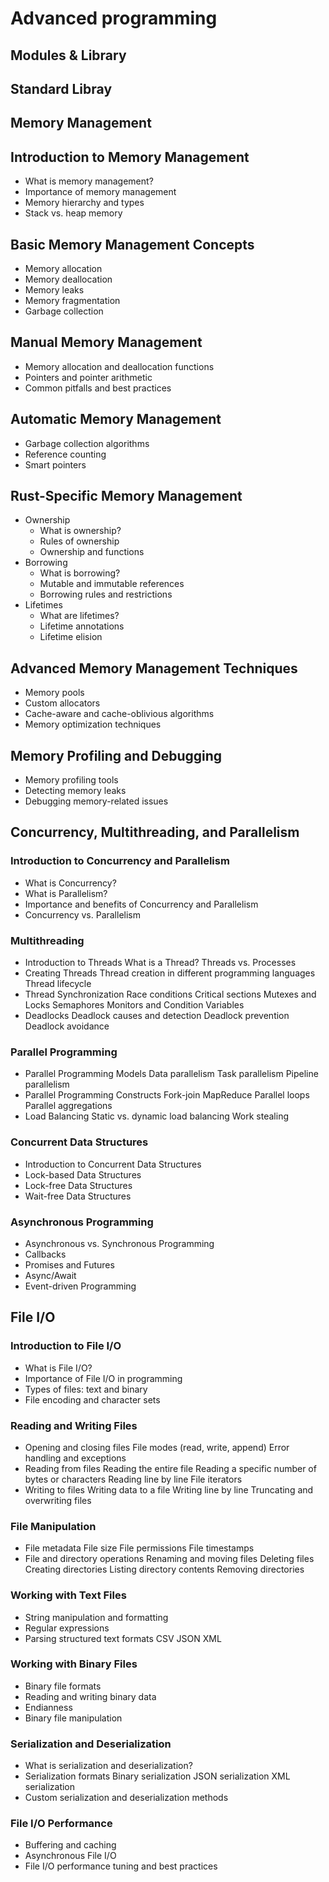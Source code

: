 # Advanced programming
## Modules & Library

## Standard Libray

## Memory Management

## Introduction to Memory Management

- What is memory management?
- Importance of memory management
- Memory hierarchy and types
- Stack vs. heap memory

## Basic Memory Management Concepts

- Memory allocation
- Memory deallocation
- Memory leaks
- Memory fragmentation
- Garbage collection

## Manual Memory Management

- Memory allocation and deallocation functions
- Pointers and pointer arithmetic
- Common pitfalls and best practices

## Automatic Memory Management

- Garbage collection algorithms
- Reference counting
- Smart pointers

## Rust-Specific Memory Management

- Ownership
  - What is ownership?
  - Rules of ownership
  - Ownership and functions
- Borrowing
  - What is borrowing?
  - Mutable and immutable references
  - Borrowing rules and restrictions
-  Lifetimes
   - What are lifetimes?
   - Lifetime annotations
   - Lifetime elision

## Advanced Memory Management Techniques

- Memory pools
- Custom allocators
- Cache-aware and cache-oblivious algorithms
- Memory optimization techniques

## Memory Profiling and Debugging

- Memory profiling tools
- Detecting memory leaks
- Debugging memory-related issues

## Concurrency, Multithreading, and Parallelism

### Introduction to Concurrency and Parallelism

- What is Concurrency?
- What is Parallelism?
- Importance and benefits of Concurrency and Parallelism
- Concurrency vs. Parallelism

### Multithreading

- Introduction to Threads
   What is a Thread?
   Threads vs. Processes
- Creating Threads
   Thread creation in different programming languages
   Thread lifecycle
- Thread Synchronization
   Race conditions
   Critical sections
   Mutexes and Locks
   Semaphores
   Monitors and Condition Variables
- Deadlocks
   Deadlock causes and detection
   Deadlock prevention
   Deadlock avoidance

### Parallel Programming

- Parallel Programming Models
   Data parallelism
   Task parallelism
   Pipeline parallelism
- Parallel Programming Constructs
   Fork-join
   MapReduce
   Parallel loops
   Parallel aggregations
- Load Balancing
   Static vs. dynamic load balancing
   Work stealing

### Concurrent Data Structures

- Introduction to Concurrent Data Structures
- Lock-based Data Structures
- Lock-free Data Structures
- Wait-free Data Structures

### Asynchronous Programming

- Asynchronous vs. Synchronous Programming
- Callbacks
- Promises and Futures
- Async/Await
- Event-driven Programming

## File I/O

### Introduction to File I/O

- What is File I/O?
- Importance of File I/O in programming
- Types of files: text and binary
- File encoding and character sets

### Reading and Writing Files

- Opening and closing files
   File modes (read, write, append)
   Error handling and exceptions
- Reading from files
   Reading the entire file
   Reading a specific number of bytes or characters
   Reading line by line
   File iterators
- Writing to files
   Writing data to a file
   Writing line by line
   Truncating and overwriting files

### File Manipulation

- File metadata
   File size
   File permissions
   File timestamps
- File and directory operations
   Renaming and moving files
   Deleting files
   Creating directories
   Listing directory contents
   Removing directories

### Working with Text Files

- String manipulation and formatting
- Regular expressions
- Parsing structured text formats
   CSV
   JSON
   XML

### Working with Binary Files

- Binary file formats
- Reading and writing binary data
- Endianness
- Binary file manipulation

### Serialization and Deserialization

- What is serialization and deserialization?
- Serialization formats
   Binary serialization
   JSON serialization
   XML serialization
- Custom serialization and deserialization methods

### File I/O Performance

- Buffering and caching
- Asynchronous File I/O
- File I/O performance tuning and best practices